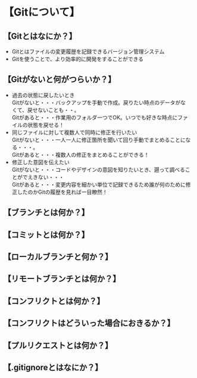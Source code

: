 # 【Gitについて】  
## 【Gitとはなにか？】  
- Gitとはファイルの変更履歴を記録できるバージョン管理システム  
- Gitを使うことで、より効率的に開発をすることができる

## 【Gitがないと何がつらいか？】  
- 過去の状態に戻したいとき  
Gitがないと・・・バックアップを手動で作成。戻りたい時点のデータがなくて、戻せないことも・・。  
Gitがあると・・・作業用のフォルダ一つでOK。いつでも好きな時点にファイルの状態を戻せる！  
- 同じファイルに対して複数人で同時に修正を行いたい  
Gitがないと・・・一人一人に修正箇所を聞いて回り手動でまとめることになる・・・。  
Gitがあると・・・複数人の修正をまとめることができる！  
- 修正した意図を伝えたい  
Gitがないと・・・コードやデザインの意図を知りたいとき、遡って調べることがでえきない・・・  
Gitがあると・・・変更内容を細かい単位で記録できるため誰が何のために修正したのかGitの履歴を見れば一目瞭然！  

## 【ブランチとは何か？】  
## 【コミットとは何か？】  
## 【ローカルブランチと何か？】  
## 【リモートブランチとは何か？】  
## 【コンフリクトとは何か？】  
## 【コンフリクトはどういった場合におきるか？】  
## 【プルリクエストとは何か？】  
## 【.gitignoreとはなにか？】  
